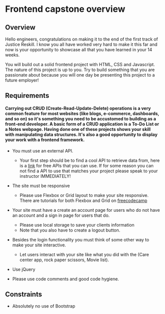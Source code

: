 # Frontend capstone overview
## Overview
Hello engineers, congratulations on making it to the end of the first track of Justice Reskill. I know you all have worked very hard to make it this far and now is your opportunity to showcase all that you have learned in your 14 weeks. 

You will build out a solid frontend project with HTML, CSS and Javascript. The nature of this project is up to you. Try to build something that you are passionate about because you will one day be presenting this project to a future employer!

## Requirements
#### Carrying out CRUD (Create-Read-Update-Delete) operations is a very common feature for most websites (like blogs, e-commerce, dashboards, and so on) so it's something you need to be accustomed to building as a front-end developer. A basic form of a CRUD application is a To-Do List or a Notes webpage. Having done one of these projects shows your skill with manipulating data structures. It's also a good opportunity to display your work with a frontend framework.
- You must use an external API. 
    - Your first step should be to find a cool API to retrieve data from, here is a [link](https://apilist.fun/) for free APIs that you can use. If for some reason you can not find a API to use that matches your project please speak to your instructor IMMEDIATELY!

- The site must be responsive
    - Please use Flexbox or Grid layout to make your site responsive. There are tutorials for both Flexbox and Grid on [freecodecamp](https://www.freecodecamp.org/learn/)
- Your site must have a create an account page for users who do not have an account and a sign in page for users that do. 
    - Please use local storage to save your clients information
    - Note that you also have to create a logout button.
- Besides the login functionality you must think of some other way to make your site interactive.
    - Let users interact with your site like what you did with the (Care center app, rock paper scissors, Movie list).
- Use jQuery
- Please use code comments and good code hygiene.

## Constraints
- Absolutely no use of Bootstrap